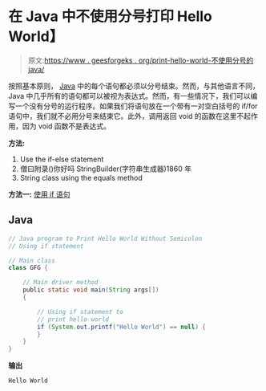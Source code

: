 # 在 Java 中不使用分号打印 Hello World】

> 原文:[https://www . geesforgeks . org/print-hello-world-不使用分号的 java/](https://www.geeksforgeeks.org/print-hello-world-without-using-a-semicolon-in-java/)

按照基本原则， [Java](https://www.geeksforgeeks.org/java/) 中的每个语句都必须以分号结束。然而，与其他语言不同，Java 中几乎所有的语句都可以被视为表达式。然而，有一些情况下，我们可以编写一个没有分号的运行程序。如果我们将语句放在一个带有一对空白括号的 if/for 语句中，我们就不必用分号来结束它。此外，调用返回 void 的函数在这里不起作用，因为 void 函数不是表达式。

**方法:**

1.  Use the if-else statement
2.  僧曰附录()你好吗 StringBuilder(字符串生成器)1860 年
3.  String class using the equals method

**方法一:** [使用 if 语句](https://www.geeksforgeeks.org/java-if-statement-with-examples/)

## Java

```java
// Java program to Print Hello World Without Semicolon
// Using if statement

// Main class
class GFG {

    // Main driver method
    public static void main(String args[])
    {

        // Using if statement to
        // print hello world
        if (System.out.printf("Hello World") == null) {
        }
    }
}
```

**输出**

```java
Hello World
```